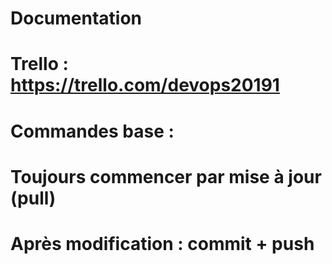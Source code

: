 # Documentation 

# Trello : https://trello.com/devops20191


# Commandes base : 
#   Toujours commencer par mise à jour (pull)
#   Après modification : commit + push 
